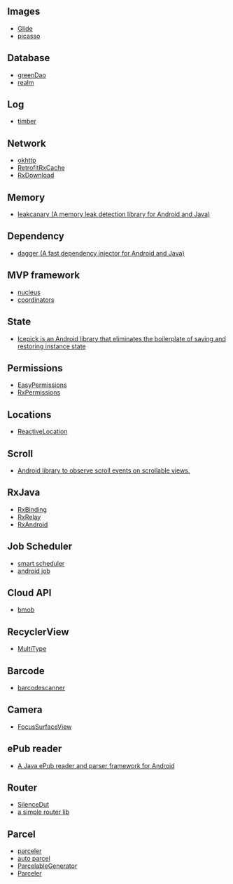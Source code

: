 Images
---
- [Glide](https://github.com/bumptech/glide)
- [picasso](https://github.com/square/picasso)

Database
---
- [greenDao](https://github.com/greenrobot/greenDAO)
- [realm](https://github.com/realm/realm-java)

Log
---
- [timber](https://github.com/JakeWharton/timber)

Network
---
- [okhttp](http://square.github.io/okhttp/)
- [RetrofitRxCache](https://github.com/cpoopc/RetrofitRxCache)
- [RxDownload](https://github.com/ssseasonnn/RxDownload)

Memory
---
- [leakcanary (A memory leak detection library for Android and Java) ](https://github.com/square/leakcanary)

Dependency
---
- [dagger (A fast dependency injector for Android and Java) ](http://square.github.io/dagger/)

MVP framework
---
- [nucleus](https://github.com/konmik/nucleus.git)
- [coordinators](https://github.com/square/coordinators)

State
---
- [Icepick is an Android library that eliminates the boilerplate of saving and restoring instance state](https://github.com/frankiesardo/icepick.git)

Permissions
---
- [EasyPermissions ](https://github.com/googlesamples/easypermissions)
- [RxPermissions](https://github.com/tbruyelle/RxPermissions)

Locations
---
- [ReactiveLocation](https://github.com/mcharmas/Android-ReactiveLocation)

Scroll
---
- [Android library to observe scroll events on scrollable views.](https://github.com/ksoichiro/Android-ObservableScrollView)

RxJava
---
- [RxBinding](https://github.com/JakeWharton/RxBinding)
- [RxRelay](https://github.com/JakeWharton/RxRelay)
- [RxAndroid](https://github.com/ReactiveX/RxAndroid)

Job Scheduler
---
- [smart scheduler](https://github.com/hypertrack/smart-scheduler-android)
- [android job](https://github.com/evernote/android-job)

Cloud API
---
- [bmob](http://docs.bmob.cn/data/Android/b_developdoc/doc/index.html#兼容Android6.0系统)

RecyclerView
---
- [MultiType](https://github.com/drakeet/MultiType)


Barcode
---
- [barcodescanner](https://github.com/dm77/barcodescanner)

Camera
---
- [FocusSurfaceView](https://github.com/CGmaybe10/FocusSurfaceView)

ePub reader
---
- [A Java ePub reader and parser framework for Android](https://github.com/FolioReader/FolioReader-Android)

Router
---
- [SilenceDut](https://github.com/SilenceDut/Router)
- [a simple router lib](https://github.com/yjfnypeu/Router)

Parcel
---
- [parceler](https://github.com/johncarl81/parceler)
- [auto parcel](https://github.com/frankiesardo/auto-parcel)
- [ParcelableGenerator](https://github.com/baoyongzhang/ParcelableGenerator)
- [Parceler](https://github.com/yjfnypeu/Parceler)
